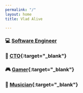 ```yaml
---
permalink: "/"
layout: home
title: Vlad Alive

---
```

### 💻 [Software Engineer](/developer/)

### 💼 [CTO](https://cto.vladalive.com){:target="_blank"}

### 🎮 [Gamer](https://to.vladalive.com/at/twitch){:target="_blank"}

### 🎸 [Musician](https://to.vladalive.com/2percent){:target="_blank"}
